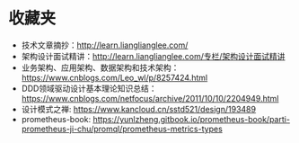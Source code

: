 # 收藏夹

- 技术文章摘抄：http://learn.lianglianglee.com/
- 架构设计面试精讲：http://learn.lianglianglee.com/专栏/架构设计面试精讲
- 业务架构、应用架构、数据架构和技术架构：https://www.cnblogs.com/Leo_wl/p/8257424.html
- DDD领域驱动设计基本理论知识总结：https://www.cnblogs.com/netfocus/archive/2011/10/10/2204949.html
- 设计模式之禅: https://www.kancloud.cn/sstd521/design/193489
- prometheus-book: https://yunlzheng.gitbook.io/prometheus-book/parti-prometheus-ji-chu/promql/prometheus-metrics-types